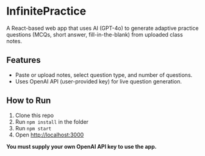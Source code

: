 # InfinitePractice

A React-based web app that uses AI (GPT-4o) to generate adaptive practice questions (MCQs, short answer, fill-in-the-blank) from uploaded class notes.

## Features
- Paste or upload notes, select question type, and number of questions.
- Uses OpenAI API (user-provided key) for live question generation.

## How to Run

1. Clone this repo
2. Run `npm install` in the folder
3. Run `npm start`
4. Open [http://localhost:3000](http://localhost:3000)

**You must supply your own OpenAI API key to use the app.**
